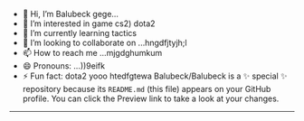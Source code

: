 - 👋 Hi, I’m Balubeck gege...
- 👀 I’m interested in game cs2) dota2
- 🌱 I’m currently learning tactics
- 💞️ I’m looking to collaborate on ...hngdfjtyjh;l
- 📫 How to reach me ...mjgdghumkum
- 😄 Pronouns: ...))9eifk
- ⚡ Fun fact: dota2 yooo
htedfgtewa
Balubeck/Balubeck is a ✨ special ✨ repository because its `README.md` (this file) appears on your GitHub profile.
You can click the Preview link to take a look at your changes.
---
